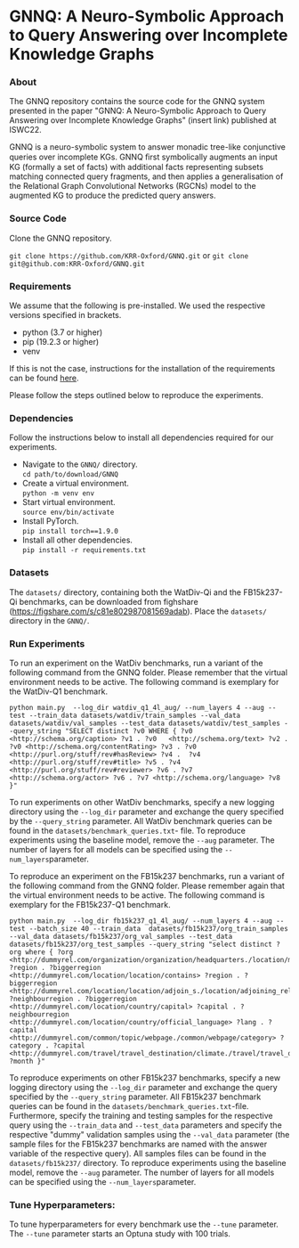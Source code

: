 # GNNQ: A Neuro-Symbolic Approach to Query Answering over Incomplete Knowledge Graphs

### About
The GNNQ repository contains the source code for the GNNQ system presented in the paper "GNNQ: A Neuro-Symbolic Approach to Query Answering over Incomplete Knowledge Graphs" (insert link) published at ISWC22. 

GNNQ is a neuro-symbolic system to answer monadic tree-like conjunctive queries over incomplete KGs. GNNQ ﬁrst symbolically augments an input KG (formally a set of facts) with additional facts representing subsets matching connected query fragments, and then applies a generalisation of the Relational Graph Convolutional Networks (RGCNs) model to the augmented KG to produce the predicted query answers.

### Source Code
Clone the GNNQ repository.

` git clone https://github.com/KRR-Oxford/GNNQ.git ` or ` git clone git@github.com:KRR-Oxford/GNNQ.git `

### Requirements
We assume that the following is pre-installed. We used the respective versions specified in brackets.
- python (3.7 or higher)
- pip (19.2.3 or higher)
- venv

If this is not the case, instructions for the installation of the requirements can be found [here](https://packaging.python.org/en/latest/guides/installing-using-pip-and-virtual-environments/).

Please follow the steps outlined below to reproduce the experiments.

### Dependencies
Follow the instructions below to install all dependencies required for our experiments.
- Navigate to the `GNNQ/` directory. \
```cd path/to/download/GNNQ```
- Create a virtual environment. \
```python -m venv env```
- Start virtual environment. \
```source env/bin/activate```
- Install PyTorch. \
```pip install torch==1.9.0```
- Install all other dependencies. \
```pip install -r requirements.txt```

### Datasets
The `datasets/` directory, containing both the WatDiv-Qi and the FB15k237-Qi benchmarks, can be downloaded from fighshare (https://figshare.com/s/c81e802987081569adab). Place the `datasets/` directory in the `GNNQ/`.

### Run Experiments
To run an experiment on the WatDiv benchmarks, run a variant of the following command from the GNNQ folder. Please remember that the virtual environment needs to be active. The following command is exemplary for the  WatDiv-Q1 benchmark. 
```
python main.py  --log_dir watdiv_q1_4l_aug/ --num_layers 4 --aug --test --train_data datasets/watdiv/train_samples --val_data datasets/watdiv/val_samples --test_data datasets/watdiv/test_samples --query_string "SELECT distinct ?v0 WHERE { ?v0  <http://schema.org/caption> ?v1 . ?v0   <http://schema.org/text> ?v2 . ?v0 <http://schema.org/contentRating> ?v3 . ?v0   <http://purl.org/stuff/rev#hasReview> ?v4 .  ?v4 <http://purl.org/stuff/rev#title> ?v5 . ?v4  <http://purl.org/stuff/rev#reviewer> ?v6 . ?v7 <http://schema.org/actor> ?v6 . ?v7 <http://schema.org/language> ?v8  }" 
```

To run experiments on other WatDiv benchmarks, specify a new logging directory using the `--log_dir` parameter and exchange the query specified by the `--query_string` parameter. All WatDiv benchmark queries can be found in the `datasets/benchmark_queries.txt`- file. To reproduce experiments using the baseline model, remove the `--aug` parameter. The number of layers for all models can be specified using the `--num_layers`parameter.

To reproduce an experiment on the FB15k237 benchmarks, run a variant of the following command from the GNNQ folder. Please remember again that the virtual environment needs to be active. The following command is exemplary for the FB15k237-Q1 benchmark.

```
python main.py  --log_dir fb15k237_q1_4l_aug/ --num_layers 4 --aug --test --batch_size 40 --train_data  datasets/fb15k237/org_train_samples --val_data datasets/fb15k237/org_val_samples --test_data datasets/fb15k237/org_test_samples --query_string "select distinct ?org where { ?org <http://dummyrel.com/organization/organization/headquarters./location/mailing_address/state_province_region> ?region . ?biggerregion <http://dummyrel.com/location/location/contains> ?region . ?biggerregion <http://dummyrel.com/location/location/adjoin_s./location/adjoining_relationship/adjoins> ?neighbourregion . ?biggerregion <http://dummyrel.com/location/country/capital> ?capital . ?neighbourregion <http://dummyrel.com/location/country/official_language> ?lang . ?capital <http://dummyrel.com/common/topic/webpage./common/webpage/category> ?category . ?capital <http://dummyrel.com/travel/travel_destination/climate./travel/travel_destination_monthly_climate/month> ?month }"  
```
To reproduce experiments on other FB15k237 benchmarks, specify a new logging directory using the `--log_dir` parameter and exchange the query specified by the `--query_string` parameter. All FB15k237 benchmark queries can be found in the `datasets/benchmark_queries.txt`-file. Furthermore, specify the training and testing samples for the respective query using the `--train_data` and `--test_data` parameters and specify the respective "dummy" validation samples using the `--val_data` parameter (the sample files for the FB15k237 benchmarks are named with the answer variable of the respective query). All samples files can be found in the `datasets/fb15k237/` directory. To reproduce experiments using the baseline model, remove the `--aug` parameter. The number of layers for all models can be specified using the `--num_layers`parameter.

### Tune Hyperparameters:
To tune hyperparameters for every benchmark use the `--tune` parameter. The `--tune` parameter starts an Optuna study with 100 trials.

